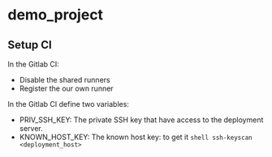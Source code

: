 # demo_project

## Setup CI

In the Gitlab CI:
- Disable the shared runners
- Register the our own runner

In the Gitlab CI define two variables:
- PRIV_SSH_KEY: The private SSH key that have access to the deployment server.
- KNOWN_HOST_KEY: The known host key: to get it ```shell ssh-keyscan <deployment_host>```